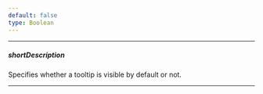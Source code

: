 ```yaml
---
default: false
type: Boolean
---
```

---
##### shortDescription
Specifies whether a tooltip is visible by default or not.

---
